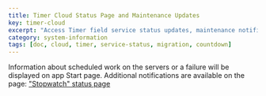```yaml
---
title: Timer Cloud Status Page and Maintenance Updates
key: timer-cloud
excerpt: "Access Timer field service status updates, maintenance notifications, and system availability information via dedicated status page."
category: system-information
tags: [doc, cloud, timer, service-status, migration, countdown]
---
```


Information about scheduled work on the servers or a failure will be displayed on app Start page. Additional notifications are available on the page: ["Stopwatch" status page](https://stopwatch.statuspage.io)
